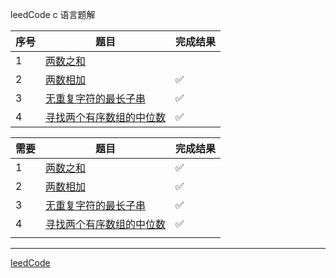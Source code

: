 leedCode c 语言题解

序号|题目|完成结果
|---|---|---|
|1|[两数之和](https://leetcode-cn.com/problems/two-sum/)||
|2|[两数相加](https://leetcode-cn.com/problems/add-two-numbers/)|✅|
|3|[无重复字符的最长子串](https://leetcode-cn.com/problems/longest-substring-without-repeating-characters/)|✅|
|4| [寻找两个有序数组的中位数](https://leetcode-cn.com/problems/median-of-two-sorted-arrays/)| ✅ |



| 需要 | 题目                                                         | 完成结果 |
| ---- | ------------------------------------------------------------ | -------- |
| 1    | [两数之和](https://leetcode-cn.com/problems/two-sum/)        | ✅        |
| 2    | [两数相加](https://leetcode-cn.com/problems/add-two-numbers/) | ✅        |
| 3    | [无重复字符的最长子串](https://leetcode-cn.com/problems/longest-substring-without-repeating-characters/) | ✅        |
| 4    | [寻找两个有序数组的中位数](https://leetcode-cn.com/problems/median-of-two-sorted-arrays/) | ✅        |
|      |                                                              |          |



---------------

[leedCode](https://leetcode-cn.com/problemset/algorithms/)

